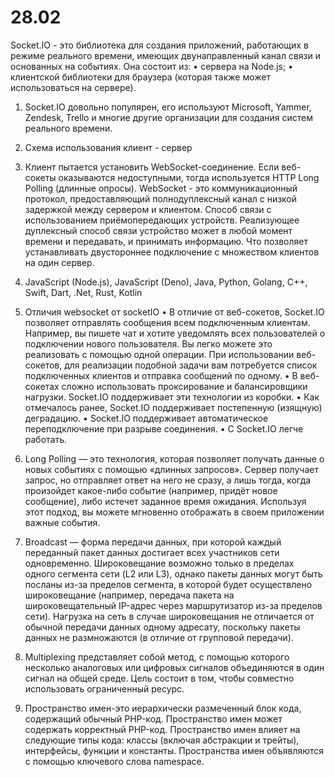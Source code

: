 # 28.02
Socket.IO - это библиотека для создания приложений, работающих в режиме реального времени, имеющих двунаправленный канал связи и основанных на событиях. Она состоит из:
•	сервера на Node.js;
•	клиентской библиотеки для браузера (которая также может использоваться на сервере).
1.	Socket.IO довольно популярен, его используют Microsoft, Yammer, Zendesk, Trello и многие другие организации для создания систем реального времени.
2.	Схема использования
клиент - сервер
3.	Клиент пытается установить WebSocket-соединение. Если веб-сокеты оказываются недоступными, тогда используется HTTP Long Polling (длинные опросы).
WebSocket - это коммуникационный протокол, предоставляющий полнодуплексный канал с низкой задержкой между сервером и клиентом.
Способ связи с использованием приёмопередающих устройств. Реализующее дуплексный способ связи устройство может в любой момент времени и передавать, и принимать информацию. Что позволяет устанавливать двустороннее подключение с множеством клиентов на один сервер.
4.	JavaScript (Node.js), JavaScript (Deno), Java, Python, Golang, C++, Swift, Dart, .Net, Rust, Kotlin
5.	Отличия websocket от socketIO
•	В отличие от веб-сокетов, Socket.IO позволяет отправлять сообщения всем подключенным клиентам. Например, вы пишете чат и хотите уведомлять всех пользователей о подключении нового пользователя. Вы легко можете это реализовать с помощью одной операции. При использовании веб-сокетов, для реализации подобной задачи вам потребуется список подключенных клиентов и отправка сообщений по одному.
•	В веб-сокетах сложно использовать проксирование и балансировщики нагрузки. Socket.IO поддерживает эти технологии из коробки.
•	Как отмечалось ранее, Socket.IO поддерживает постепенную (изящную) деградацию.
•	Socket.IO поддерживает автоматическое переподключение при разрыве соединения.
•	С Socket.IO легче работать.

6.	Long Polling — это технология, которая позволяет получать данные о новых событиях с помощью «длинных запросов». Сервер получает запрос, но отправляет ответ на него не сразу, а лишь тогда, когда произойдет какое-либо событие (например, придёт новое сообщение), либо истечет заданное время ожидания. Используя этот подход, вы можете мгновенно отображать в своем приложении важные события.
7.	Broadcast — форма передачи данных, при которой каждый переданный пакет данных достигает всех участников сети одновременно. Широковещание возможно только в пределах одного сегмента сети (L2 или L3), однако пакеты данных могут быть посланы из-за пределов сегмента, в которой будет осуществлено широковещание (например, передача пакета на широковещательный IP-адрес через маршрутизатор из-за пределов сети). Нагрузка на сеть в случае широковещания не отличается от обычной передачи данных одному адресату, поскольку пакеты данных не размножаются (в отличие от групповой передачи).
8.	Multiplexing представляет собой метод, с помощью которого несколько аналоговых или цифровых сигналов объединяются в один сигнал на общей среде. Цель состоит в том, чтобы совместно использовать ограниченный ресурс.
9.	Пространство имен-это иерархически размеченный блок кода, содержащий обычный PHP-код. Пространство имен может содержать корректный PHP-код. Пространство имен влияет на следующие типы кода: классы (включая абстракции и трейты), интерфейсы, функции и константы. Пространства имен объявляются с помощью ключевого слова namespace.

